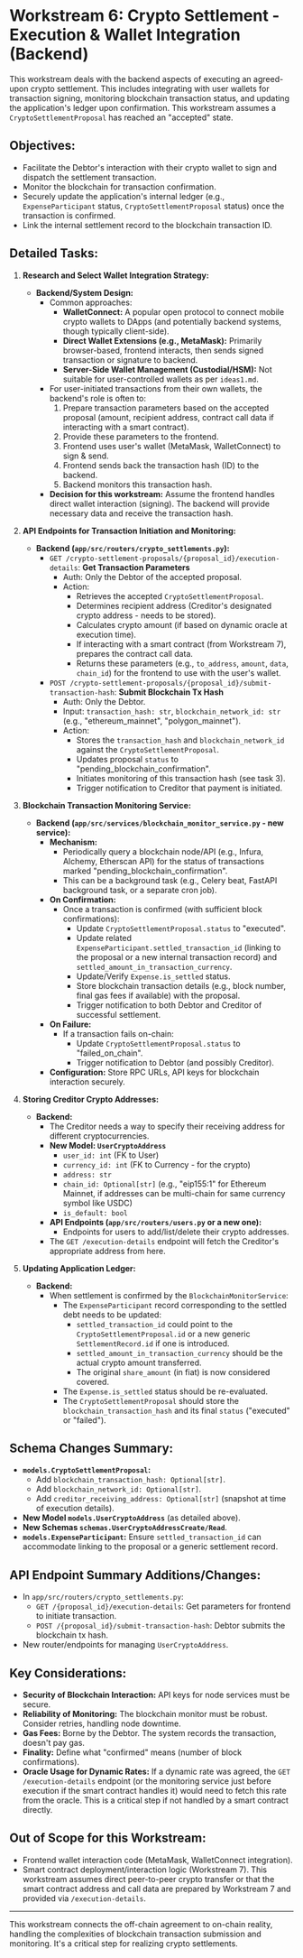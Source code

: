 # Workstream 6: Crypto Settlement - Execution & Wallet Integration (Backend)

This workstream deals with the backend aspects of executing an agreed-upon crypto settlement. This includes integrating with user wallets for transaction signing, monitoring blockchain transaction status, and updating the application's ledger upon confirmation. This workstream assumes a `CryptoSettlementProposal` has reached an "accepted" state.

## Objectives:

*   Facilitate the Debtor's interaction with their crypto wallet to sign and dispatch the settlement transaction.
*   Monitor the blockchain for transaction confirmation.
*   Securely update the application's internal ledger (e.g., `ExpenseParticipant` status, `CryptoSettlementProposal` status) once the transaction is confirmed.
*   Link the internal settlement record to the blockchain transaction ID.

## Detailed Tasks:

1.  **Research and Select Wallet Integration Strategy:**
    *   **Backend/System Design:**
        *   Common approaches:
            *   **WalletConnect:** A popular open protocol to connect mobile crypto wallets to DApps (and potentially backend systems, though typically client-side).
            *   **Direct Wallet Extensions (e.g., MetaMask):** Primarily browser-based, frontend interacts, then sends signed transaction or signature to backend.
            *   **Server-Side Wallet Management (Custodial/HSM):** Not suitable for user-controlled wallets as per `ideas1.md`.
        *   For user-initiated transactions from their own wallets, the backend's role is often to:
            1.  Prepare transaction parameters based on the accepted proposal (amount, recipient address, contract call data if interacting with a smart contract).
            2.  Provide these parameters to the frontend.
            3.  Frontend uses user's wallet (MetaMask, WalletConnect) to sign & send.
            4.  Frontend sends back the transaction hash (ID) to the backend.
            5.  Backend monitors this transaction hash.
        *   **Decision for this workstream:** Assume the frontend handles direct wallet interaction (signing). The backend will provide necessary data and receive the transaction hash.

2.  **API Endpoints for Transaction Initiation and Monitoring:**
    *   **Backend (`app/src/routers/crypto_settlements.py`):**
        *   `GET /crypto-settlement-proposals/{proposal_id}/execution-details`: **Get Transaction Parameters**
            *   Auth: Only the Debtor of the accepted proposal.
            *   Action:
                *   Retrieves the accepted `CryptoSettlementProposal`.
                *   Determines recipient address (Creditor's designated crypto address - needs to be stored).
                *   Calculates crypto amount (if based on dynamic oracle at execution time).
                *   If interacting with a smart contract (from Workstream 7), prepares the contract call data.
                *   Returns these parameters (e.g., `to_address`, `amount`, `data`, `chain_id`) for the frontend to use with the user's wallet.
        *   `POST /crypto-settlement-proposals/{proposal_id}/submit-transaction-hash`: **Submit Blockchain Tx Hash**
            *   Auth: Only the Debtor.
            *   Input: `transaction_hash: str`, `blockchain_network_id: str` (e.g., "ethereum_mainnet", "polygon_mainnet").
            *   Action:
                *   Stores the `transaction_hash` and `blockchain_network_id` against the `CryptoSettlementProposal`.
                *   Updates proposal `status` to "pending_blockchain_confirmation".
                *   Initiates monitoring of this transaction hash (see task 3).
                *   Trigger notification to Creditor that payment is initiated.

3.  **Blockchain Transaction Monitoring Service:**
    *   **Backend (`app/src/services/blockchain_monitor_service.py` - new service):**
        *   **Mechanism:**
            *   Periodically query a blockchain node/API (e.g., Infura, Alchemy, Etherscan API) for the status of transactions marked "pending_blockchain_confirmation".
            *   This can be a background task (e.g., Celery beat, FastAPI background task, or a separate cron job).
        *   **On Confirmation:**
            *   Once a transaction is confirmed (with sufficient block confirmations):
                *   Update `CryptoSettlementProposal.status` to "executed".
                *   Update related `ExpenseParticipant.settled_transaction_id` (linking to the proposal or a new internal transaction record) and `settled_amount_in_transaction_currency`.
                *   Update/Verify `Expense.is_settled` status.
                *   Store blockchain transaction details (e.g., block number, final gas fees if available) with the proposal.
                *   Trigger notification to both Debtor and Creditor of successful settlement.
        *   **On Failure:**
            *   If a transaction fails on-chain:
                *   Update `CryptoSettlementProposal.status` to "failed_on_chain".
                *   Trigger notification to Debtor (and possibly Creditor).
        *   **Configuration:** Store RPC URLs, API keys for blockchain interaction securely.

4.  **Storing Creditor Crypto Addresses:**
    *   **Backend:**
        *   The Creditor needs a way to specify their receiving address for different cryptocurrencies.
        *   **New Model: `UserCryptoAddress`**
            *   `user_id: int` (FK to User)
            *   `currency_id: int` (FK to Currency - for the crypto)
            *   `address: str`
            *   `chain_id: Optional[str]` (e.g., "eip155:1" for Ethereum Mainnet, if addresses can be multi-chain for same currency symbol like USDC)
            *   `is_default: bool`
        *   **API Endpoints (`app/src/routers/users.py` or a new one):**
            *   Endpoints for users to add/list/delete their crypto addresses.
        *   The `GET /execution-details` endpoint will fetch the Creditor's appropriate address from here.

5.  **Updating Application Ledger:**
    *   **Backend:**
        *   When settlement is confirmed by the `BlockchainMonitorService`:
            *   The `ExpenseParticipant` record corresponding to the settled debt needs to be updated:
                *   `settled_transaction_id` could point to the `CryptoSettlementProposal.id` or a new generic `SettlementRecord.id` if one is introduced.
                *   `settled_amount_in_transaction_currency` should be the actual crypto amount transferred.
                *   The original `share_amount` (in fiat) is now considered covered.
            *   The `Expense.is_settled` status should be re-evaluated.
            *   The `CryptoSettlementProposal` should store the `blockchain_transaction_hash` and its final `status` ("executed" or "failed").

## Schema Changes Summary:

*   **`models.CryptoSettlementProposal`:**
    *   Add `blockchain_transaction_hash: Optional[str]`.
    *   Add `blockchain_network_id: Optional[str]`.
    *   Add `creditor_receiving_address: Optional[str]` (snapshot at time of execution details).
*   **New Model `models.UserCryptoAddress`** (as detailed above).
*   **New Schemas `schemas.UserCryptoAddressCreate/Read`**.
*   **`models.ExpenseParticipant`:** Ensure `settled_transaction_id` can accommodate linking to the proposal or a generic settlement record.

## API Endpoint Summary Additions/Changes:

*   In `app/src/routers/crypto_settlements.py`:
    *   `GET /{proposal_id}/execution-details`: Get parameters for frontend to initiate transaction.
    *   `POST /{proposal_id}/submit-transaction-hash`: Debtor submits the blockchain tx hash.
*   New router/endpoints for managing `UserCryptoAddress`.

## Key Considerations:

*   **Security of Blockchain Interaction:** API keys for node services must be secure.
*   **Reliability of Monitoring:** The blockchain monitor must be robust. Consider retries, handling node downtime.
*   **Gas Fees:** Borne by the Debtor. The system records the transaction, doesn't pay gas.
*   **Finality:** Define what "confirmed" means (number of block confirmations).
*   **Oracle Usage for Dynamic Rates:** If a dynamic rate was agreed, the `GET /execution-details` endpoint (or the monitoring service just before execution if the smart contract handles it) would need to fetch this rate from the oracle. This is a critical step if not handled by a smart contract directly.

## Out of Scope for this Workstream:

*   Frontend wallet interaction code (MetaMask, WalletConnect integration).
*   Smart contract deployment/interaction logic (Workstream 7). This workstream assumes direct peer-to-peer crypto transfer or that the smart contract address and call data are prepared by Workstream 7 and provided via `/execution-details`.

---
This workstream connects the off-chain agreement to on-chain reality, handling the complexities of blockchain transaction submission and monitoring. It's a critical step for realizing crypto settlements.
